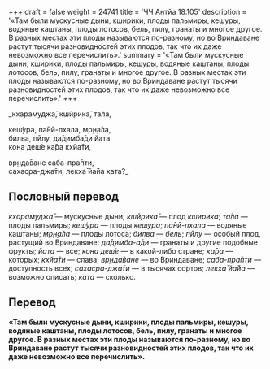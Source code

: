 +++
draft = false
weight = 24741
title = 'ЧЧ Антйа 18.105'
description = '«Там были мускусные дыни, кширики, плоды пальмиры, кешуры, водяные каштаны, плоды лотосов, бель, пилу, гранаты и многое другое. В разных местах эти плоды называются по-разному, но во Вриндаване растут тысячи разновидностей этих плодов, так что их даже невозможно все перечислить».'
summary = '«Там были мускусные дыни, кширики, плоды пальмиры, кешуры, водяные каштаны, плоды лотосов, бель, пилу, гранаты и многое другое. В разных местах эти плоды называются по-разному, но во Вриндаване растут тысячи разновидностей этих плодов, так что их даже невозможно все перечислить».'
+++

_кхарамуджа̄, кшӣрика̄, та̄ла,  
  
кеш́ура, па̄нӣ-пхала, мр̣н̣а̄ла,  
билва, пӣлу, да̄д̣имба̄ди йата  
кона деш́е ка̄ра кхйа̄ти,  
  
вр̣нда̄ване саба-пра̄пти,  
сахасра-джа̄ти, лекха̄ йа̄йа ката?_

## Пословный перевод

_кхарамуджа̄_ — мускусные дыни; _кшӣрика̄_ — плод _кширика_; _та̄ла_ — плоды пальмиры; _кеш́ура_ — плоды _кешура_; _па̄нӣ_\-_пхала_ — водяные каштаны; _мр̣н̣а̄ла_ — плоды лотоса; _билва_ — _бель_; _пӣлу_ — особый плод, растущий во Вриндаване; _да̄д̣имба_\-_а̄ди_ — гранаты и другие подобные фрукты; _йата_ — все; _кона_ _деш́е_ — в какой-либо стране; _ка̄ра_ — которых; _кхйа̄ти_ — слава; _вр̣нда̄ване_ — во Вриндаване; _саба_\-_пра̄пти_ — доступность всех; _сахасра_\-_джа̄ти_ — в тысячах сортов; _лекха̄_ _йа̄йа_ — возможно описать; _ката_ — сколько.

## Перевод

**«Там были мускусные дыни, кширики, плоды пальмиры, кешуры, водяные каштаны, плоды лотосов, бель, пилу, гранаты и многое другое. В разных местах эти плоды называются по-разному, но во Вриндаване растут тысячи разновидностей этих плодов, так что их даже невозможно все перечислить».**
